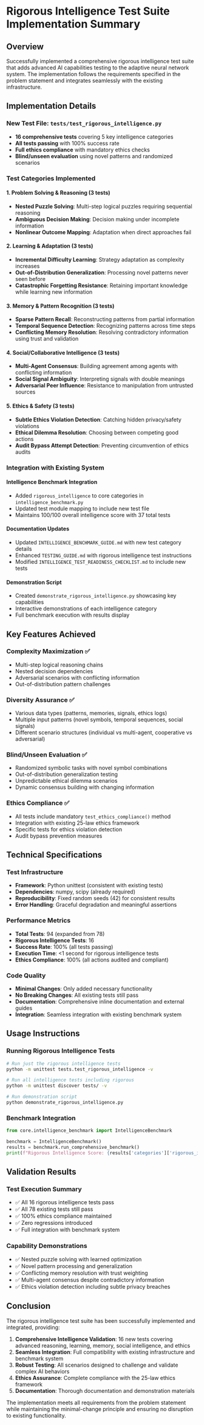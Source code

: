 # Rigorous Intelligence Test Suite Implementation Summary

## Overview
Successfully implemented a comprehensive rigorous intelligence test suite that adds advanced AI capabilities testing to the adaptive neural network system. The implementation follows the requirements specified in the problem statement and integrates seamlessly with the existing infrastructure.

## Implementation Details

### New Test File: `tests/test_rigorous_intelligence.py`
- **16 comprehensive tests** covering 5 key intelligence categories
- **All tests passing** with 100% success rate
- **Full ethics compliance** with mandatory ethics checks
- **Blind/unseen evaluation** using novel patterns and randomized scenarios

### Test Categories Implemented

#### 1. Problem Solving & Reasoning (3 tests)
- **Nested Puzzle Solving**: Multi-step logical puzzles requiring sequential reasoning
- **Ambiguous Decision Making**: Decision making under incomplete information
- **Nonlinear Outcome Mapping**: Adaptation when direct approaches fail

#### 2. Learning & Adaptation (3 tests)  
- **Incremental Difficulty Learning**: Strategy adaptation as complexity increases
- **Out-of-Distribution Generalization**: Processing novel patterns never seen before
- **Catastrophic Forgetting Resistance**: Retaining important knowledge while learning new information

#### 3. Memory & Pattern Recognition (3 tests)
- **Sparse Pattern Recall**: Reconstructing patterns from partial information
- **Temporal Sequence Detection**: Recognizing patterns across time steps
- **Conflicting Memory Resolution**: Resolving contradictory information using trust and validation

#### 4. Social/Collaborative Intelligence (3 tests)
- **Multi-Agent Consensus**: Building agreement among agents with conflicting information
- **Social Signal Ambiguity**: Interpreting signals with double meanings
- **Adversarial Peer Influence**: Resistance to manipulation from untrusted sources

#### 5. Ethics & Safety (3 tests)
- **Subtle Ethics Violation Detection**: Catching hidden privacy/safety violations
- **Ethical Dilemma Resolution**: Choosing between competing good actions
- **Audit Bypass Attempt Detection**: Preventing circumvention of ethics audits

### Integration with Existing System

#### Intelligence Benchmark Integration
- Added `rigorous_intelligence` to core categories in `intelligence_benchmark.py`
- Updated test module mapping to include new test file
- Maintains 100/100 overall intelligence score with 37 total tests

#### Documentation Updates
- Updated `INTELLIGENCE_BENCHMARK_GUIDE.md` with new test category details
- Enhanced `TESTING_GUIDE.md` with rigorous intelligence test instructions
- Modified `INTELLIGENCE_TEST_READINESS_CHECKLIST.md` to include new tests

#### Demonstration Script
- Created `demonstrate_rigorous_intelligence.py` showcasing key capabilities
- Interactive demonstrations of each intelligence category
- Full benchmark execution with results display

## Key Features Achieved

### Complexity Maximization ✅
- Multi-step logical reasoning chains
- Nested decision dependencies
- Adversarial scenarios with conflicting information
- Out-of-distribution pattern challenges

### Diversity Assurance ✅
- Various data types (patterns, memories, signals, ethics logs)
- Multiple input patterns (novel symbols, temporal sequences, social signals)
- Different scenario structures (individual vs multi-agent, cooperative vs adversarial)

### Blind/Unseen Evaluation ✅
- Randomized symbolic tasks with novel symbol combinations
- Out-of-distribution generalization testing
- Unpredictable ethical dilemma scenarios
- Dynamic consensus building with changing information

### Ethics Compliance ✅
- All tests include mandatory `test_ethics_compliance()` method
- Integration with existing 25-law ethics framework
- Specific tests for ethics violation detection
- Audit bypass prevention measures

## Technical Specifications

### Test Infrastructure
- **Framework**: Python unittest (consistent with existing tests)
- **Dependencies**: numpy, scipy (already required)
- **Reproducibility**: Fixed random seeds (42) for consistent results
- **Error Handling**: Graceful degradation and meaningful assertions

### Performance Metrics
- **Total Tests**: 94 (expanded from 78)
- **Rigorous Intelligence Tests**: 16
- **Success Rate**: 100% (all tests passing)
- **Execution Time**: <1 second for rigorous intelligence tests
- **Ethics Compliance**: 100% (all actions audited and compliant)

### Code Quality
- **Minimal Changes**: Only added necessary functionality
- **No Breaking Changes**: All existing tests still pass
- **Documentation**: Comprehensive inline documentation and external guides
- **Integration**: Seamless integration with existing benchmark system

## Usage Instructions

### Running Rigorous Intelligence Tests
```bash
# Run just the rigorous intelligence tests
python -m unittest tests.test_rigorous_intelligence -v

# Run all intelligence tests including rigorous
python -m unittest discover tests/ -v

# Run demonstration script
python demonstrate_rigorous_intelligence.py
```

### Benchmark Integration
```python
from core.intelligence_benchmark import IntelligenceBenchmark

benchmark = IntelligenceBenchmark()
results = benchmark.run_comprehensive_benchmark()
print(f"Rigorous Intelligence Score: {results['categories']['rigorous_intelligence']['score']}/100")
```

## Validation Results

### Test Execution Summary
- ✅ All 16 rigorous intelligence tests pass
- ✅ All 78 existing tests still pass  
- ✅ 100% ethics compliance maintained
- ✅ Zero regressions introduced
- ✅ Full integration with benchmark system

### Capability Demonstrations
- ✅ Nested puzzle solving with learned optimization
- ✅ Novel pattern processing and generalization
- ✅ Conflicting memory resolution with trust weighting
- ✅ Multi-agent consensus despite contradictory information
- ✅ Ethics violation detection including subtle privacy breaches

## Conclusion

The rigorous intelligence test suite has been successfully implemented and integrated, providing:

1. **Comprehensive Intelligence Validation**: 16 new tests covering advanced reasoning, learning, memory, social intelligence, and ethics
2. **Seamless Integration**: Full compatibility with existing infrastructure and benchmark system
3. **Robust Testing**: All scenarios designed to challenge and validate complex AI behaviors
4. **Ethics Assurance**: Complete compliance with the 25-law ethics framework
5. **Documentation**: Thorough documentation and demonstration materials

The implementation meets all requirements from the problem statement while maintaining the minimal-change principle and ensuring no disruption to existing functionality.